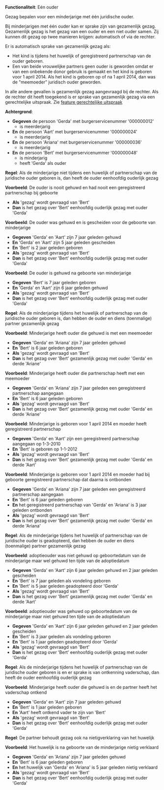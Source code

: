 **Functionaliteit**: Eén ouder

Gezag bepalen voor een minderjarige met één juridische ouder.

Bij minderjarigen met één ouder kan er sprake zijn van gezamenlijk gezag. Gezamenlijk gezag is het gezag van een ouder en een niet ouder samen. Zij kunnen dit gezag op twee manieren krijgen: automatisch of via de rechter.

Er is automatisch sprake van gezamenlijk gezag als:
- Het kind is tijdens het huwelijk of geregistreerd partnerschap van de ouder geboren.
- Een van beide vrouwelijke partners geen ouder is geworden omdat er van een onbekende donor gebruik is gemaakt en het kind is geboren voor 1 april 2014. Als het kind is geboren op of na 1 april 2014, dan was de "meemoeder" juridisch ouder geworden.

In alle andere gevallen is gezamenlijk gezag aangevraagd bij de rechter. Als de rechter dit heeft toegekend is er sprake van gezamenlijk gezag via een gerechtelijke uitspraak. Zie
[feature gerechtelijke uitspraak](gerechtelijke-uitspraak.feature)

**Achtergrond**:
- **Gegeven** de persoon 'Gerda' met burgerservicenummer '000000012'
  - is meerderjarig
- **En** de persoon 'Aart' met burgerservicenummer '000000024'
  - is meerderjarig
- **En** de persoon 'Ariana' met burgerservicenummer '000000036'
  - is meerderjarig
- **En** de persoon 'Bert' met burgerservicenummer '000000048'
  - is minderjarig
  - heeft 'Gerda' als ouder

**Regel**: Als de minderjarige niet tijdens een huwelijk of partnerschap van de juridische ouder geboren is, dan heeft de ouder eenhoofdig ouderlijk gezag

**Voorbeeld**: De ouder is nooit gehuwd en had nooit een geregistreerd partnerschap bij geboorte

- **Als** 'gezag' wordt gevraagd van 'Bert'
- **Dan** is het gezag over 'Bert' eenhoofdig ouderlijk gezag met ouder 'Gerda'

**Voorbeeld**: De ouder was gehuwd en is gescheiden voor de geboorte van minderjarige

- **Gegeven** 'Gerda' en 'Aart' zijn 7 jaar geleden gehuwd
- **En** 'Gerda' en 'Aart' zijn 5 jaar geleden gescheiden
- **En** 'Bert' is 2 jaar geleden geboren
- **Als** 'gezag' wordt gevraagd van 'Bert'
- **Dan** is het gezag over 'Bert' eenhoofdig ouderlijk gezag met ouder 'Gerda'

**Voorbeeld**: De ouder is gehuwd na geboorte van minderjarige

- **Gegeven** 'Bert' is 7 jaar geleden geboren
- **En** 'Gerda' en 'Aart' zijn 6 jaar geleden gehuwd
- **Als** 'gezag' wordt gevraagd van 'Bert'
- **Dan** is het gezag over 'Bert' eenhoofdig ouderlijk gezag met ouder 'Gerda'

**Regel**: Als de minderjarige tijdens het huwelijk of partnerschap van de juridische ouder geboren is, dan hebben de ouder en diens (toenmalige) partner gezamenlijk gezag

**Voorbeeld**: Minderjarige heeft ouder die gehuwd is met een meemoeder

- **Gegeven** 'Gerda' en 'Ariana' zijn 7 jaar geleden gehuwd
- **En** 'Bert' is 6 jaar geleden geboren
- **Als** 'gezag' wordt gevraagd van 'Bert'
- **Dan** is het gezag over 'Bert' gezamenlijk gezag met ouder 'Gerda' en derde 'Ariane'

**Voorbeeld**: Minderjarige heeft ouder die partnerschap heeft met een meemoeder

- **Gegeven** 'Gerda' en 'Ariana' zijn 7 jaar geleden een geregistreerd partnerschap aangegaan
- **En** 'Bert' is 6 jaar geleden geboren
- **Als** 'gezag' wordt gevraagd van 'Bert'
- **Dan** is het gezag over 'Bert' gezamenlijk gezag met ouder 'Gerda' en derde 'Ariane'

**Voorbeeld**: Minderjarige is geboren voor 1 april 2014 en moeder heeft geregistreerd partnerschap

- **Gegeven** 'Gerda' en 'Aart' zijn een geregistreerd partnerschap aangegaan op 1-3-2010
- **En** 'Bert' is geboren op 1-1-2012
- **Als** 'gezag' wordt gevraagd van 'Bert'
- **Dan** is het gezag over 'Bert' gezamenlijk gezag met ouder 'Gerda' en derde 'Aart'

**Voorbeeld**: Minderjarige is geboren voor 1 april 2014 en moeder had bij geboorte geregistreerd partnerschap dat daarna is ontbonden

- **Gegeven** 'Gerda' en 'Ariana' zijn 7 jaar geleden een geregistreerd partnerschap aangegaan
- **En** 'Bert' is 6 jaar geleden geboren
- **En** het geregistreerd partnerschap van 'Gerda' en 'Ariana' is 3 jaar geleden ontbonden
- **Als** 'gezag' wordt gevraagd van 'Bert'
- **Dan** is het gezag over 'Bert' gezamenlijk gezag met ouder 'Gerda' en derde 'Ariana'

**Regel**: Als de minderjarige tijdens het huwelijk of partnerschap van de juridische ouder is geadopteerd, dan hebben de ouder en diens (toenmalige) partner gezamenlijk gezag

**Voorbeeld**: adoptieouder was niet gehuwd op geboortedatum van de minderjarige maar wel gehuwd ten tijde van de adoptiedatum

- **Gegeven** 'Gerda' en 'Aart' zijn 6 jaar geleden gehuwd en 2 jaar geleden gescheiden
- **En** 'Bert' is 7 jaar geleden als vondeling geboren
- **En** 'Bert' is 5 jaar geleden geadopteerd door 'Gerda'
- **Als** 'gezag' wordt gevraagd van 'Bert'
- **Dan** is het gezag over 'Bert' gezamenlijk gezag met ouder 'Gerda' en derde 'Aart'

**Voorbeeld**: adoptieouder was gehuwd op geboortedatum van de minderjarige maar niet gehuwd ten tijde van de adoptiedatum

- **Gegeven** 'Gerda' en 'Aart' zijn 6 jaar geleden gehuwd en 2 jaar geleden gescheiden
- **En** 'Bert' is 3 jaar geleden als vondeling geboren
- **En** 'Bert' is 1 jaar geleden geadopteerd door 'Gerda'
- **Als** 'gezag' wordt gevraagd van 'Bert'
- **Dan** is het gezag over 'Bert' eenhoofdig ouderlijk gezag met ouder 'Gerda'

**Regel**: Als de minderjarige tijdens het huwelijk of partnerschap van de juridische ouder geboren is en er sprake is van ontkenning vaderschap, dan heeft de ouder eenhoofdig ouderlijk gezag

**Voorbeeld**: Minderjarige heeft ouder die gehuwd is en de partner heeft het vaderschap ontkend

- **Gegeven** 'Gerda' en 'Aart' zijn 7 jaar geleden gehuwd
- **En** 'Bert' is 1 jaar geleden geboren
- **En** 'Aart' heeft ontkend vader te zijn van 'Bert'
- **Als** 'gezag' wordt gevraagd van 'Bert'
- **Dan** is het gezag over 'Bert' eenhoofdig ouderlijk gezag met ouder 'Gerda'

**Regel**: De partner behoudt gezag ook na nietigverklaring van het huwelijk

**Voorbeeld**: Het huwelijk is na geboorte van de minderjarige nietig verklaard

- **Gegeven** 'Gerda' en 'Ariana' zijn 7 jaar geleden gehuwd
- **En** 'Bert' is 6 jaar geleden geboren
- **En** het huwelijk van 'Gerda' en 'Ariana' is 5 jaar geleden nietig verklaard
- **Als** 'gezag' wordt gevraagd van 'Bert'
- **Dan** is het gezag over 'Bert' eenhoofdig ouderlijk gezag met ouder 'Gerda'

